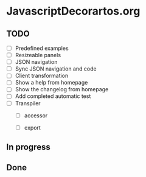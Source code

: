 # JavascriptDecorartos.org


## TODO

- [ ] Predefined examples
- [ ] Resizeable panels
- [ ] JSON navigation
- [ ] Sync JSON navigation and code
- [ ] Client transformation
- [ ] Show a help from homepage
- [ ] Show the changelog from homepage
- [ ] Add completed automatic test
- [ ] Transpiler
  - [ ] accessor
  - [ ] export


## In progress


## Done


